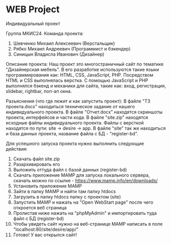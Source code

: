 # WEB Project
Индивидуальный проект

Группа МКИС24.
Команда проекта:
1) Шевченко Михаил Алексеевич (Верстальщик)
2) Рябко Михаил Андреевич (Программист и бэкендер)
3) Синицын Владисла Иванович (Дизайнер)

Описание проекта: Наш проект это многостраничный сайт по тематике "Дизайнерская мебель". В его разработке используются такие языки программирования как: HTML, CSS, JavaScript, PHP. Посредством HTML и CSS выполнялась верстка. С помощью JavaScript и PHP выполнялся бэкенд и механики для сайта, такие как: вход, регистрация, slidebar, rightbar, поп-ап окна.

Разъяснения (что где лежит и как запустить проект):
В файле "ТЗ проекта.docx" находиться техническое задание от нашего индивидуального проекта.
В файле "Отчет.docx" находятся скриншоты проекта, интерфейсов и части кода.
В файле "site.zip" находятся исходные файлы индивидуального проекта.
Файлы с версткой находятся по пути: site -> desire -> app.
В файле "site" так же находиться и база данных проекта, название файла с БД - "register-bd".

Для успешного запуска проекта нужно выполнить следующие действия:
1) Скачать файл site.zip
2) Разархивировать его
3) Выложить оттуда файл с базой данных (register-bd)
4) Скачать приложение MAMP для запуска локального сервера, скачать можно по ссылке - https://www.mamp.info/en/downloads/
5) Установить приложение MAMP
6) Зайти в папку MAMP и найти там папку htdocs
7) Загрузить в папку htdocs папку с проектом (site)
8) Запустить MAMP и нажать на "Open WebStart page" после чего откроется веб страница
9) Пролистав ниже нажать на "phpMyAdmin" и импортировать туда файл с БД (register-bd)
10) Чтобы увидеть сайт нужно на веб-странице MAMP написать в поле "localhost:80/site/desire/app/"
11) Готово! У вас открылся сайт!
